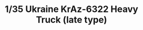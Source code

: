 ---
layout: product
title: "1/35 Ukraine KrAz-6322 Heavy Truck (late type)"
price: "5700" 
desc: "Maketa"
img_path: "/assets/img/TAKO2022.webp"
brand: "N/A"
available: false
special_offer: false
new: false
soon: false
cat: "010000"
subcat: "010200"
subsubcat: "0N/A"
sifra: "TAKO2022"
popular: false
spec: false
---